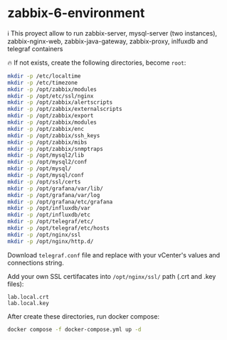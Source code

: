 # zabbix-6-environment

:information_source: This proyect allow to run zabbix-server, mysql-server (two instances), zabbix-nginx-web, zabbix-java-gateway, zabbix-proxy, inlfuxdb and telegraf containers

:fire: If not exists, create the following directories, become `root`:

```bash
mkdir -p /etc/localtime
mkdir -p /etc/timezone
mkdir -p /opt/zabbix/modules
mkdir -p /opt/etc/ssl/nginx
mkdir -p /opt/zabbix/alertscripts
mkdir -p /opt/zabbix/externalscripts
mkdir -p /opt/zabbix/export
mkdir -p /opt/zabbix/modules
mkdir -p /opt/zabbix/enc
mkdir -p /opt/zabbix/ssh_keys
mkdir -p /opt/zabbix/mibs
mkdir -p /opt/zabbix/snmptraps
mkdir -p /opt/mysql2/lib
mkdir -p /opt/mysql2/conf
mkdir -p /opt/mysql/
mkdir -p /opt/mysql/conf
mkdir -p /opt/ssl/certs
mkdir -p /opt/grafana/var/lib/
mkdir -p /opt/grafana/var/log
mkdir -p /opt/grafana/etc/grafana
mkdir -p /opt/influxdb/var
mkdir -p /opt/influxdb/etc
mkdir -p /opt/telegraf/etc/
mkdir -p /opt/telegraf/etc/hosts
mkdir -p /opt/nginx/ssl
mkdir -p /opt/nginx/http.d/
```

Download `telegraf.conf` file and replace with your vCenter's values and connections string.

Add your own SSL certifacates into `/opt/nginx/ssl/` path (.crt and .key files):

```
lab.local.crt
lab.local.key
```

After create these directories, run docker compose:

```bash
docker compose -f docker-compose.yml up -d
```


